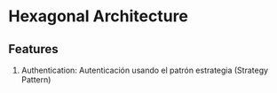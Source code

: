 # Hexagonal Architecture

## Features
1. Authentication: Autenticación usando el patrón estrategia (Strategy Pattern)
